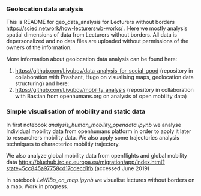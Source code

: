 ### Geolocation data analysis

This is README for geo_data_analysis for Lecturers without borders https://scied.network/how-lecturerswb-works/ .
Here we mostly analysis spatial dimensions of data from Lecturers without borders. 
All data is depersonalized and no data files are uploaded without permissions of the owners of the information.

More information about geolocation data analysis can be found here:
1. https://github.com/Liyubov/data_analysis_for_social_good
(repository in collaboration with Prashant, Hugo on visualising maps, geolocation data structuring)
and here:
2. https://github.com/Liyubov/mobility_analysis 
(repository in collaboration with Bastian from openhumans.org on analysis of open mobility data) 

### Simple visualisation of mobility and static data 
In first notebook *analysis_human_mobility_opendata.ipynb* we analyse Individual mobility data from openhumans platform in order to apply it later to researchers mobility data.
We also apply some trajectories analysis techniques to characterize mobiltiy trajectory.

We also analyze global mobility data from openflights and global mobility data https://bluehub.jrc.ec.europa.eu/migration/app/index.html?state=5cc845a97758cd17cdecd1fb (accessed June 2019)

In notebook *LeWiBo_on_map.ipynb* we visualise lectures without borders on a map. Work in progress.



